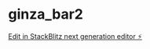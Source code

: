 # ginza_bar2

[Edit in StackBlitz next generation editor ⚡️](https://stackblitz.com/~/github.com/mori-tt/ginza_bar2)